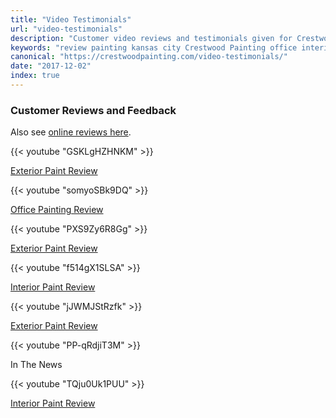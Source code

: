 ```yaml
---
title: "Video Testimonials"
url: "video-testimonials"
description: "Customer video reviews and testimonials given for Crestwood Painting."
keywords: "review painting kansas city Crestwood Painting office interior"
canonical: "https://crestwoodpainting.com/video-testimonials/"
date: "2017-12-02"
index: true
---
```


### Customer Reviews and Feedback

Also see [online reviews here](/reviews/).

{{< youtube "GSKLgHZHNKM" >}}

[Exterior Paint Review](/exterior-painting-kansas-city/)

{{< youtube "somyoSBk9DQ" >}}

[Office Painting Review](/office-painting-case-study/)

{{< youtube "PXS9Zy6R8Gg" >}}

[Exterior Paint Review](/exterior-painting-kansas-city/)

{{< youtube "f514gX1SLSA" >}}

[Interior Paint Review](/interior-painter-kansas-city/)

{{< youtube "jJWMJStRzfk" >}}

[Exterior Paint Review](/exterior-painting-kansas-city/)

{{< youtube "PP-qRdjiT3M" >}}

In The News

{{< youtube "TQju0Uk1PUU" >}}

[Interior Paint Review](/interior-painter-kansas-city/)
